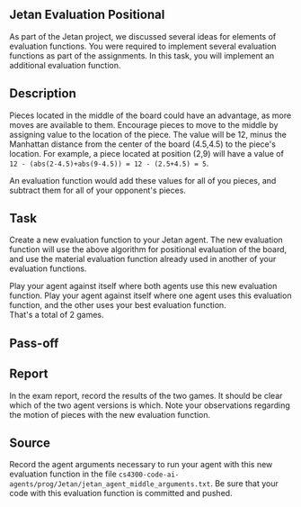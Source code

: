 Jetan Evaluation Positional
---------------------------

As part of the Jetan project, we discussed several
ideas for elements of evaluation functions.
You were required to implement several
evaluation functions as part of the assignments.
In this task, you will implement an additional evaluation function.

## Description

Pieces located in the middle of the board could have an advantage, as more moves
are available to them.  Encourage pieces to move to the middle 
by assigning value to the location of the piece.  The value will be 12, 
minus the Manhattan distance from the center of the board (4.5,4.5) to the piece's location.
For example, a piece located at position (2,9) will have a value of `12 - (abs(2-4.5)+abs(9-4.5)) = 12 - (2.5+4.5) = 5`.

An evaluation function would add these values for all of you pieces, and subtract them for all of your opponent's pieces.


## Task

Create a new evaluation function to your Jetan agent.  The new evaluation function will
use the above algorithm for positional evaluation of the board, and use the material 
evaluation function already used in another of your evaluation functions.

Play your agent against itself where both agents use this new evaluation function.
Play your agent against itself where one agent uses this evaluation function, and the other uses your best evaluation function.  
That's a total of 2 games.

Pass-off
--------

## Report

In the exam report, record the results of the two games.  It should be clear which
of the two agent versions is which.  Note your observations regarding the motion 
of pieces with the new evaluation function.

## Source 

Record the agent arguments necessary to run your agent with this new evaluation
function in the file `cs4300-code-ai-agents/prog/Jetan/jetan_agent_middle_arguments.txt`.
Be sure that your code with this evaluation function is committed and pushed.
